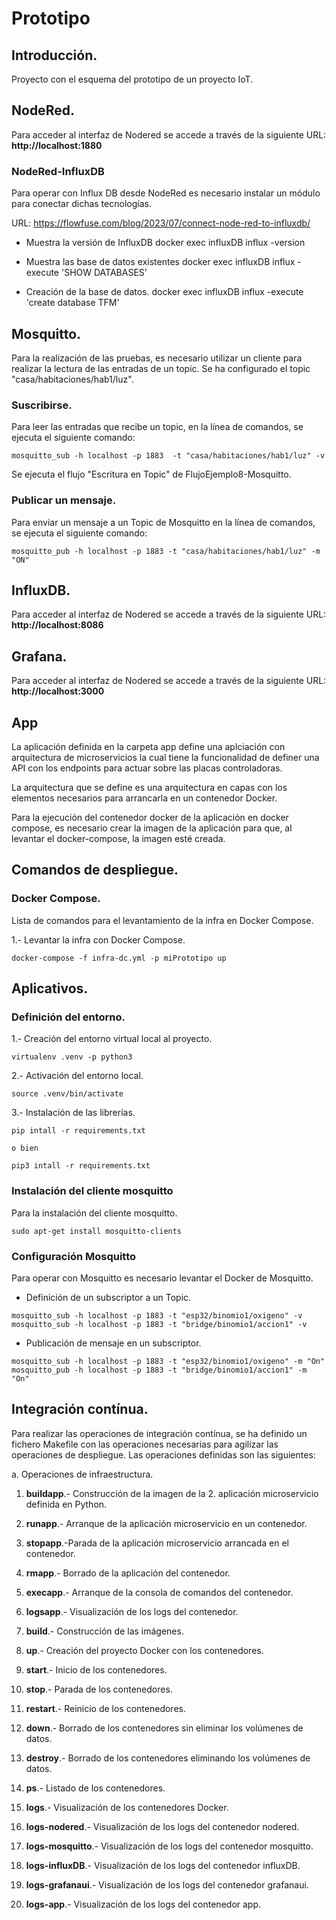# Prototipo

## Introducción.

Proyecto con el esquema del prototipo de un proyecto IoT.

## NodeRed.

Para acceder al interfaz de Nodered se accede a través de la siguiente URL: **http://localhost:1880**


### NodeRed-InfluxDB 

Para operar con Influx DB desde NodeRed es necesario instalar un módulo para conectar dichas tecnologías.

URL: https://flowfuse.com/blog/2023/07/connect-node-red-to-influxdb/


+ Muestra la versión de InfluxDB
docker exec influxDB influx -version

+ Muestra las base de datos existentes
docker exec influxDB influx -execute 'SHOW DATABASES'

+ Creación de la base de datos.
docker exec influxDB influx -execute 'create database TFM'


## Mosquitto.

Para la realización de las pruebas, es necesario utilizar un cliente para realizar la lectura de las entradas 
de un topic. Se ha configurado el topic "casa/habitaciones/hab1/luz".

### Suscribirse.

Para leer las entradas que recibe un topic, en la línea de comandos, se ejecuta el siguiente comando:

```
mosquitto_sub -h localhost -p 1883  -t "casa/habitaciones/hab1/luz" -v
```

Se ejecuta el flujo "Escritura en Topic" de FlujoEjemplo8-Mosquitto. 

### Publicar un mensaje.

Para enviar un mensaje a un Topic de Mosquitto en la línea de comandos, se ejecuta el siguiente comando:

```
mosquitto_pub -h localhost -p 1883 -t "casa/habitaciones/hab1/luz" -m "ON"
```

## InfluxDB.

Para acceder al interfaz de Nodered se accede a través de la siguiente URL: **http://localhost:8086**

## Grafana.

Para acceder al interfaz de Nodered se accede a través de la siguiente URL: **http://localhost:3000**

## App 

La aplicación definida en la carpeta app define una aplciación con arquitectura de microservicios la cual
tiene la funcionalidad de definer una API con los endpoints para actuar sobre las placas controladoras.

La arquitectura que se define es una arquitectura en capas con los elementos necesarios para arrancarla 
en un contenedor Docker.

Para la ejecución del contenedor docker de la aplicación en docker compose, es necesario crear la imagen 
de la aplicación para que, al levantar el docker-compose, la imagen esté creada.

## Comandos de despliegue.

### Docker Compose.

Lista de comandos para el levantamiento de la infra en Docker Compose.

1.- Levantar la infra con Docker Compose.

```
docker-compose -f infra-dc.yml -p miPrototipo up
```

## Aplicativos.

### Definición del entorno.

1.- Creación del entorno virtual local al proyecto.

```
virtualenv .venv -p python3
```

2.- Activación del entorno local.

```
source .venv/bin/activate
```

3.- Instalación de las librerías.

```
pip intall -r requirements.txt

o bien

pip3 intall -r requirements.txt
```

### Instalación del cliente mosquitto

Para la instalación del cliente mosquitto. 

```
sudo apt-get install mosquitto-clients
```

### Configuración Mosquitto

Para operar con Mosquitto es necesario levantar el Docker de Mosquitto.

+ Definición de un subscriptor a un Topic.

```
mosquitto_sub -h localhost -p 1883 -t "esp32/binomio1/oxigeno" -v
mosquitto_sub -h localhost -p 1883 -t "bridge/binomio1/accion1" -v

```

+ Publicación de mensaje en un subscriptor.

```
mosquitto_sub -h localhost -p 1883 -t "esp32/binomio1/oxigeno" -m "On"
mosquitto_pub -h localhost -p 1883 -t "bridge/binomio1/accion1" -m "On"
```


## Integración contínua.

Para realizar las operaciones de integración contínua, se ha definido un fichero Makefile con las operaciones necesarias para agilizar las operaciones de despliegue.
Las operaciones definidas son las siguientes:

a. Operaciones de infraestructura.

1. **buildapp**.- Construcción de la imagen de la 2. aplicación microservicio definida en Python.
2. **runapp**.- Arranque de la aplicación microservicio en un contenedor.
3. **stopapp**.-Parada de la aplicación microservicio arrancada en el contenedor.
4. **rmapp**.- Borrado de la aplicación del contenedor.
5. **execapp**.- Arranque de la consola de comandos del contenedor.
6. **logsapp**.- Visualización de los logs del contenedor.

7. **build**.- Construcción de las imágenes.
8. **up**.- Creación del proyecto Docker con los contenedores.
9. **start**.- Inicio de los contenedores.
10. **stop**.- Parada de los contenedores.
11. **restart**.- Reinicio de los contenedores.
12. **down**.- Borrado de los contenedores sin eliminar los volúmenes de datos.
13. **destroy**.- Borrado de los contenedores eliminando los volúmenes de datos.
14. **ps**.- Listado de los contenedores.
15. **logs**.- Visualización de los contenedores Docker.
16. **logs-nodered**.- Visualización de los logs del contenedor nodered.
17. **logs-mosquitto**.- Visualización de los logs del contenedor mosquitto.
18. **logs-influxDB**.- Visualización de los logs del contenedor influxDB.
19. **logs-grafanaui**.- Visualización de los logs del contenedor grafanaui.
20. **logs-app**.- Visualización de los logs del contenedor app.